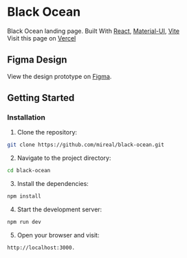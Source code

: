 # Black Ocean

Black Ocean landing page. Built With [React](https://react.dev/), [Material-UI](https://mui.com/material-ui/), [Vite](https://vite.dev/)</br>
Visit this page on [Vercel](https://black-ocean-two.vercel.app/)

## Figma Design

View the design prototype on [Figma](https://www.figma.com/design/WYH1il18O3AjkFngGWQtnQ/Black-Ocean-(Copy)?node-id=8-18&p=f&t=Mf0oJflvH1yUJ4ZU-0).

## Getting Started

### Installation

1. Clone the repository:
```bash
git clone https://github.com/mireal/black-ocean.git
```
2. Navigate to the project directory:
```bash
cd black-ocean
```
3. Install the dependencies:
```bash
npm install
```
4. Start the development server:
```bash
npm run dev
```

5. Open your browser and visit:
```bash
http://localhost:3000.
```
